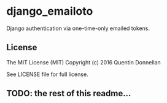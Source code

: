 # django_emailoto

Django authentication via one-time-only emailed tokens. 

## License
The MIT License (MIT)
Copyright (c) 2016 Quentin Donnellan

See LICENSE file for full license.

## TODO: the rest of this readme...